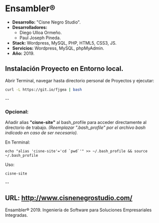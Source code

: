 # Ensambler®

- **Desarrollo:** "Cisne Negro Studio".
- **Desarrolladores:**
	- Diego Ulloa Ormeño.
	- Paul Joseph Pineda.
- **Stack:** Wordpress, MySQL, PHP, HTML5, CSS3, JS.
- **Servicios:** Wordpress, MySQL, phpMyAdmin.
- **Año:** 2019.

## Instalación Proyecto en Entorno local.

Abrir Terminal, navegar hasta directorio personal de Proyectos y ejecutar:

```bash
curl -L https://git.io/fjgea | bash
```

--

### Opcional:
Añadir alias **"cisne-site"** al bash_profile para acceder directamente al directorio de trabajo.
*(Reemplazar ".bash_profile" por el archivo bash indicado en caso de ser necesario).*

En Terminal:
```
echo "alias 'cisne-site'='cd `pwd`'" >> ~/.bash_profile && source ~/.bash_profile
```
Uso:
```
cisne-site
```

--

URL: http://www.cisnenegrostudio.com/
--

Ensambler® 2019. Ingeniería de Software para Soluciones Empresariales Integradas.

